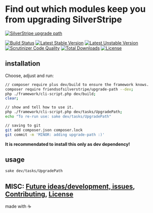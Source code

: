 # Find out which modules keep you from upgrading SilverStripe

[![SilverStripe upgrade path](https://cdn.rawgit.com/FriendsOfSilverStripe/upgrade-path/master/docs/example.png)](https://github.com/FriendsOfSilverStripe/upgrade-path "A screenshot says more than words.")

[![Build Status](https://api.travis-ci.org/FriendsOfSilverStripe/upgrade-path.svg?branch=master)](https://travis-ci.org/FriendsOfSilverStripe/upgrade-path)
[![Latest Stable Version](https://poser.pugx.org/FriendsOfSilverStripe/upgrade-path/version.svg)](https://github.com/FriendsOfSilverStripe/upgrade-path/releases)
[![Latest Unstable Version](https://poser.pugx.org/FriendsOfSilverStripe/upgrade-path/v/unstable.svg)](https://packagist.org/packages/FriendsOfSilverStripe/upgrade-path)
[![Scrutinizer Code Quality](https://img.shields.io/scrutinizer/g/FriendsOfSilverStripe/upgrade-path.svg)](https://scrutinizer-ci.com/g/FriendsOfSilverStripe/upgrade-path?branch=master)
[![Total Downloads](https://poser.pugx.org/FriendsOfSilverStripe/upgrade-path/downloads.svg)](https://packagist.org/packages/FriendsOfSilverStripe/upgrade-path)
[![License](https://poser.pugx.org/FriendsOfSilverStripe/upgrade-path/license.svg)](https://github.com/FriendsOfSilverStripe/upgrade-path/blob/master/license.md)

## installation

Choose, adjust and run:

```bash
// composer require plus dev/build to ensure the framework knows.
composer require friendsofsilverstripe/upgrade-path --dev;
php ./framework/cli-script.php dev/build;
clear;

// show and tell how to use it.
php ./framework/cli-script.php dev/tasks/UpgradePath;
echo "To re-run use: sake dev/tasks/UpgradePath"

// saving to git
git add composer.json composer.lock
git commit -m 'MINOR: adding upgrade-path :)'
```

**It is recommendated to install this only as dev dependency!**

## usage

```bash
sake dev/tasks/UpgradePath
```

## MISC: [Future ideas/development, issues](https://github.com/FriendsOfSilverStripe/upgrade-path/issues), [Contributing](https://github.com/FriendsOfSilverStripe/upgrade-path/blob/master/CONTRIBUTING.md), [License](https://github.com/FriendsOfSilverStripe/upgrade-path/blob/master/license.md)

made with :coffee:
